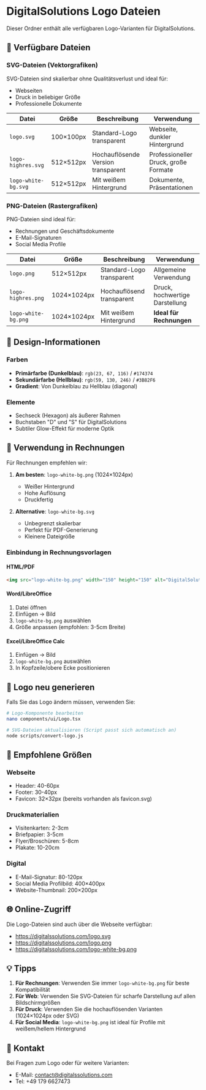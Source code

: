 # DigitalSolutions Logo Dateien

Dieser Ordner enthält alle verfügbaren Logo-Varianten für DigitalSolutions.

## 📁 Verfügbare Dateien

### SVG-Dateien (Vektorgrafiken)
SVG-Dateien sind skalierbar ohne Qualitätsverlust und ideal für:
- Webseiten
- Druck in beliebiger Größe
- Professionelle Dokumente

| Datei | Größe | Beschreibung | Verwendung |
|-------|-------|--------------|------------|
| `logo.svg` | 100×100px | Standard-Logo transparent | Webseite, dunkler Hintergrund |
| `logo-highres.svg` | 512×512px | Hochauflösende Version transparent | Professioneller Druck, große Formate |
| `logo-white-bg.svg` | 512×512px | Mit weißem Hintergrund | Dokumente, Präsentationen |

### PNG-Dateien (Rastergrafiken)
PNG-Dateien sind ideal für:
- Rechnungen und Geschäftsdokumente
- E-Mail-Signaturen
- Social Media Profile

| Datei | Größe | Beschreibung | Verwendung |
|-------|-------|--------------|------------|
| `logo.png` | 512×512px | Standard-Logo transparent | Allgemeine Verwendung |
| `logo-highres.png` | 1024×1024px | Hochauflösend transparent | Druck, hochwertige Darstellung |
| `logo-white-bg.png` | 1024×1024px | Mit weißem Hintergrund | **Ideal für Rechnungen** |

## 🎨 Design-Informationen

### Farben
- **Primärfarbe (Dunkelblau)**: `rgb(23, 67, 116)` / `#174374`
- **Sekundärfarbe (Hellblau)**: `rgb(59, 130, 246)` / `#3B82F6`
- **Gradient**: Von Dunkelblau zu Hellblau (diagonal)

### Elemente
- Sechseck (Hexagon) als äußerer Rahmen
- Buchstaben "D" und "S" für DigitalSolutions
- Subtiler Glow-Effekt für moderne Optik

## 📄 Verwendung in Rechnungen

Für Rechnungen empfehlen wir:
1. **Am besten**: `logo-white-bg.png` (1024×1024px)
   - Weißer Hintergrund
   - Hohe Auflösung
   - Druckfertig

2. **Alternative**: `logo-white-bg.svg`
   - Unbegrenzt skalierbar
   - Perfekt für PDF-Generierung
   - Kleinere Dateigröße

### Einbindung in Rechnungsvorlagen

#### HTML/PDF
```html
<img src="logo-white-bg.png" width="150" height="150" alt="DigitalSolutions Logo">
```

#### Word/LibreOffice
1. Datei öffnen
2. Einfügen → Bild
3. `logo-white-bg.png` auswählen
4. Größe anpassen (empfohlen: 3-5cm Breite)

#### Excel/LibreOffice Calc
1. Einfügen → Bild
2. `logo-white-bg.png` auswählen
3. In Kopfzeile/obere Ecke positionieren

## 🔄 Logo neu generieren

Falls Sie das Logo ändern müssen, verwenden Sie:

```bash
# Logo-Komponente bearbeiten
nano components/ui/Logo.tsx

# SVG-Dateien aktualisieren (Script passt sich automatisch an)
node scripts/convert-logo.js
```

## 📐 Empfohlene Größen

### Webseite
- Header: 40-60px
- Footer: 30-40px
- Favicon: 32×32px (bereits vorhanden als favicon.svg)

### Druckmaterialien
- Visitenkarten: 2-3cm
- Briefpapier: 3-5cm
- Flyer/Broschüren: 5-8cm
- Plakate: 10-20cm

### Digital
- E-Mail-Signatur: 80-120px
- Social Media Profilbild: 400×400px
- Website-Thumbnail: 200×200px

## 🌐 Online-Zugriff

Die Logo-Dateien sind auch über die Webseite verfügbar:

- https://digitalssolutions.com/logo.svg
- https://digitalssolutions.com/logo.png
- https://digitalssolutions.com/logo-white-bg.png

## 💡 Tipps

1. **Für Rechnungen**: Verwenden Sie immer `logo-white-bg.png` für beste Kompatibilität
2. **Für Web**: Verwenden Sie SVG-Dateien für scharfe Darstellung auf allen Bildschirmgrößen
3. **Für Druck**: Verwenden Sie die hochauflösenden Varianten (1024×1024px oder SVG)
4. **Für Social Media**: `logo-white-bg.png` ist ideal für Profile mit weißem/hellem Hintergrund

## 📧 Kontakt

Bei Fragen zum Logo oder für weitere Varianten:
- E-Mail: contact@digitalssolutions.com
- Tel: +49 179 6627473
